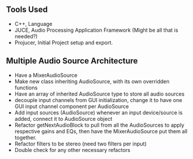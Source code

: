 ## Tools Used 
- C++, Language
- JUCE, Audio Processing Application Framework (Might be all that is needed?)
- Projucer, Initial Project setup and export.

## Multiple Audio Source Architecture
- Have a MixerAudioSource
- Make new class inheriting AudioSource, with its own overridden functions 
- Have an array of inherited AudioSource type to store all audio sources
- decouple input channels from GUI initialization, change it to have one GUI input channel component per AudioSource
- Add input sources (AudioSource) whenever an input device/source is added, connect it to AudioSource object
- Refactor getNextAudioBlock to pull from all the AudioSources to apply respective gains and EQs, then have the MixerAudioSource put them all together.
- Refactor filters to be stereo (need two filters per input)
- Double check for any other necessary refactors